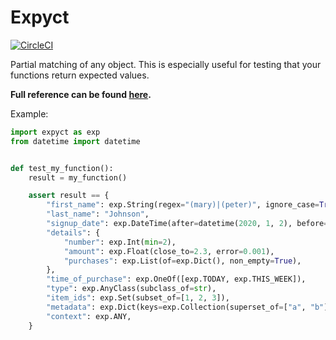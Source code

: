 # Expyct

[![CircleCI](https://circleci.com/gh/HummingbirdTechGroup/expyct/tree/main.svg?style=svg)](https://circleci.com/gh/HummingbirdTechGroup/expyct/tree/main)

Partial matching of any object. This is especially useful for testing that your functions return expected values.


**Full reference can be found [here](https://hummingbirdtechgroup.github.io/expyct/).**

Example:

```python
import expyct as exp
from datetime import datetime


def test_my_function():
    result = my_function()

    assert result == {
        "first_name": exp.String(regex="(mary)|(peter)", ignore_case=True),
        "last_name": "Johnson",
        "signup_date": exp.DateTime(after=datetime(2020, 1, 2), before=datetime(2020, 3, 5)),
        "details": {
            "number": exp.Int(min=2),
            "amount": exp.Float(close_to=2.3, error=0.001),
            "purchases": exp.List(of=exp.Dict(), non_empty=True),
        },
        "time_of_purchase": exp.OneOf([exp.TODAY, exp.THIS_WEEK]),
        "type": exp.AnyClass(subclass_of=str),
        "item_ids": exp.Set(subset_of=[1, 2, 3]),
        "metadata": exp.Dict(keys=exp.Collection(superset_of=["a", "b"])),
        "context": exp.ANY,
    }

```

